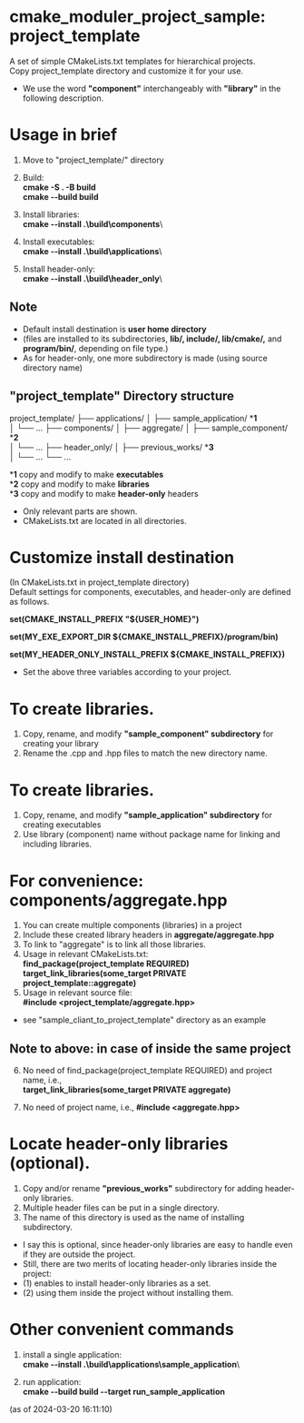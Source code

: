 # cmake_moduler_project_sample: project_template
A set of simple CMakeLists.txt templates for hierarchical projects.  
Copy project_template directory and customize it for your use.  
* We use the word **"component"** interchangeably with **"library"** in the following description.  

# Usage in brief
1. Move to "project_template/" directory  
   
2. Build:  
**cmake -S . -B build**   
**cmake --build build**  
  
3. Install libraries:  
**cmake --install .\build\components**\   
  
4. Install executables:  
**cmake --install .\build\applications**\  
  
5. Install header-only:  
**cmake --install .\build\header_only**\  
  
## Note
* Default install destination is **user home directory**  
* (files are installed to its subdirectories, **lib/, include/, lib/cmake/,** and **program/bin/**, depending on file type.)  
* As for header-only, one more subdirectory is made (using source directory name)  


## "project_template" Directory structure

project_template/
├── applications/
│   ├── sample_application/  ***1**     
│   └── ...
├── components/
│   ├── aggregate/
│   ├── sample_component/  ***2**   
│   └── ...
├── header_only/
│   ├── previous_works/  ***3**    
│   └── ...
└── ...
  
***1** copy and modify to make **executables**  
***2** copy and modify to make **libraries**  
***3** copy and modify to make **header-only** headers   
* Only relevant parts are shown.  
* CMakeLists.txt are located in all directories.  


# Customize install destination
(In CMakeLists.txt in project_template directory)  
Default settings for components, executables, and header-only are defined as follows.  
  
**set(CMAKE_INSTALL_PREFIX "${USER_HOME}")**   
  
**set(MY_EXE_EXPORT_DIR ${CMAKE_INSTALL_PREFIX}/program/bin)**  
  
**set(MY_HEADER_ONLY_INSTALL_PREFIX ${CMAKE_INSTALL_PREFIX})**  
  
* Set the above three variables according to your project.  


# To create libraries.  
1. Copy, rename, and modify **"sample_component" subdirectory** for creating your library  
2. Rename the .cpp and .hpp files to match the new directory name.  


# To create libraries.  
1. Copy, rename, and modify **"sample_application" subdirectory** for creating executables 
2. Use library (component) name without package name for linking and including libraries. 


# For convenience: components/aggregate.hpp
1. You can create multiple components (libraries) in a project   
2. Include these created library headers in **aggregate/aggregate.hpp**  
3. To link to "aggregate" is to link all those libraries.
4. Usage in relevant CMakeLists.txt:   
         **find_package(project_template REQUIRED)**   
         **target_link_libraries(some_target PRIVATE project_template::aggregate)**   
5. Usage in relevant source file:   
       **#include <project_template/aggregate.hpp>** 

* see "sample_cliant_to_project_template" directory as an example

## Note to above: in case of inside the same project  
6. No need of find_package(project_template REQUIRED) and project name, i.e.,  
       **target_link_libraries(some_target PRIVATE aggregate)**

7. No need of project name, i.e., 
       **#include <aggregate.hpp>**  

# Locate header-only libraries (optional).  
1. Copy and/or rename **"previous_works"** subdirectory for adding header-only libraries.  
2. Multiple header files can be put in a single directory.  
3. The name of this directory is used as the name of installing subdirectory.   

* I say this is optional, since header-only libraries are easy to handle even if they are outside the project.  
* Still, there are two merits of locating header-only libraries inside the project:  
* (1) enables to install header-only libraries as a set.  
* (2) using them inside the project without installing them.  

# Other convenient commands
1. install a single application:   
**cmake --install .\build\applications\sample_application**\  

2. run application:   
**cmake --build build --target run_sample_application**  

(as of 2024-03-20 16:11:10)